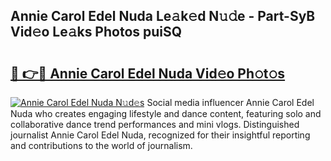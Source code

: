 ## Annie Carol Edel Nuda Le𝚊k𝚎d N𝚞𝚍e - Part-SyB Vid𝚎o Le𝚊ks Photos puiSQ

# <h2><a href="http://fbfvv2q.evod.top/?m=Annie+Carol+Edel+Nuda">🔗 👉🔴 Annie Carol Edel Nuda Vid𝚎o Ph𝚘t𝚘s</a></h2>

[![Annie Carol Edel Nuda N𝚞d𝚎s](https://i.imgur.com/8V9OHl7.gif)](http://fbfvv2q.evod.top/?m=Annie+Carol+Edel+Nuda)
Social media influencer Annie Carol Edel Nuda who creates engaging lifestyle and dance content, featuring solo and collaborative dance trend performances and mini vlogs. Distinguished journalist Annie Carol Edel Nuda, recognized for their insightful reporting and contributions to the world of journalism. 
